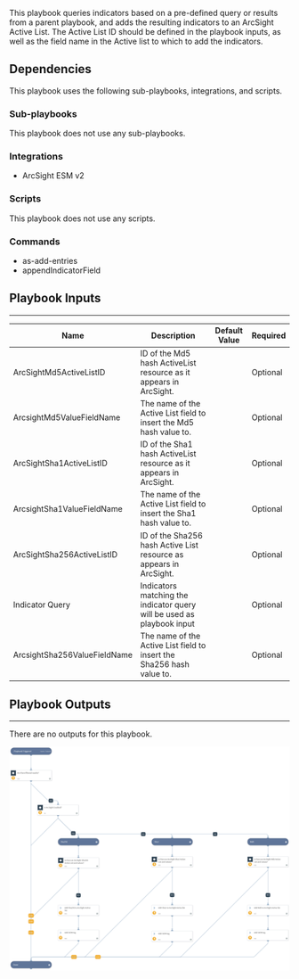 This playbook queries indicators based on a pre-defined query or results from a parent playbook, and adds the resulting indicators to an ArcSight Active List. The Active List ID should be defined in the playbook inputs, as well as the field name in the Active list to which to add the indicators.

## Dependencies
This playbook uses the following sub-playbooks, integrations, and scripts.

### Sub-playbooks
This playbook does not use any sub-playbooks.

### Integrations
* ArcSight ESM v2

### Scripts
This playbook does not use any scripts.

### Commands
* as-add-entries
* appendIndicatorField

## Playbook Inputs
---

| **Name** | **Description** | **Default Value** | **Required** |
| --- | --- | --- | --- |
| ArcSightMd5ActiveListID | ID of the Md5 hash ActiveList resource as it appears in ArcSight. |  | Optional |
| ArcsightMd5ValueFieldName | The name of the Active List field to insert the Md5 hash value to. |  | Optional |
| ArcSightSha1ActiveListID | ID of the Sha1 hash ActiveList resource as it appears in ArcSight. |  | Optional |
| ArcsightSha1ValueFieldName | The name of the Active List field to insert the Sha1 hash value to. |  | Optional |
| ArcSightSha256ActiveListID | ID of the Sha256 hash Active List resource as appears in ArcSight. |  | Optional |
| Indicator Query | Indicators matching the indicator query will be used as playbook input |  | Optional |
| ArcsightSha256ValueFieldName | The name of the Active List field to insert the Sha256 hash value to. |  | Optional |

## Playbook Outputs
---
There are no outputs for this playbook.

![TIM - ArcSight Add Bad Hash Indicators](https://raw.githubusercontent.com/demisto/content/master/docs/images/playbooks/TIM_-_ArcSight_Add_Bad_Hash_Indicators.png)